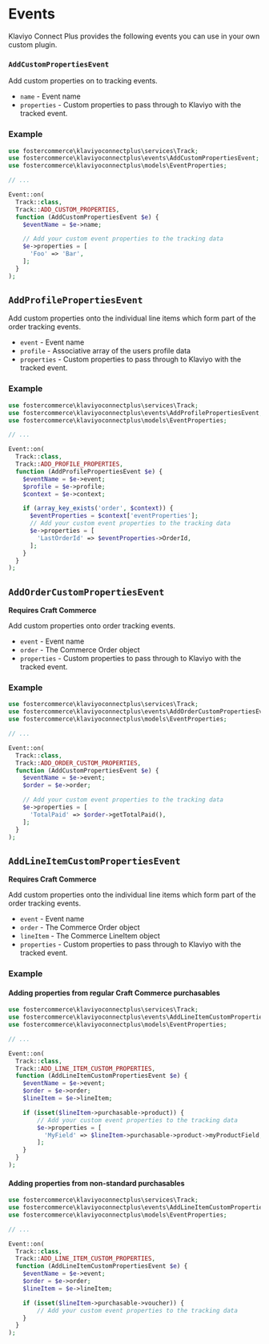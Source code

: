 # Events

Klaviyo Connect Plus provides the following events you can use in your own custom plugin.

### `AddCustomPropertiesEvent`

Add custom properties on to tracking events.

- `name` - Event name
- `properties` - Custom properties to pass through to Klaviyo with the tracked event.

### Example

```php
use fostercommerce\klaviyoconnectplus\services\Track;
use fostercommerce\klaviyoconnectplus\events\AddCustomPropertiesEvent;
use fostercommerce\klaviyoconnectplus\models\EventProperties;

// ...

Event::on(
  Track::class,
  Track::ADD_CUSTOM_PROPERTIES,
  function (AddCustomPropertiesEvent $e) {
    $eventName = $e->name;

    // Add your custom event properties to the tracking data
    $e->properties = [
      'Foo' => 'Bar',
    ];
  }
);
```

## `AddProfilePropertiesEvent`

Add custom properties onto the individual line items which form part of the order tracking events.

- `event` - Event name
- `profile` - Associative array of the users profile data
- `properties` - Custom properties to pass through to Klaviyo with the tracked event.

### Example

```php
use fostercommerce\klaviyoconnectplus\services\Track;
use fostercommerce\klaviyoconnectplus\events\AddProfilePropertiesEvent;
use fostercommerce\klaviyoconnectplus\models\EventProperties;

// ...

Event::on(
  Track::class,
  Track::ADD_PROFILE_PROPERTIES,
  function (AddProfilePropertiesEvent $e) {
    $eventName = $e->event;
    $profile = $e->profile;
    $context = $e->context;

    if (array_key_exists('order', $context)) {
      $eventProperties = $context['eventProperties'];
      // Add your custom event properties to the tracking data
      $e->properties = [
        'LastOrderId' => $eventProperties->OrderId,
      ];
    }
  }
);
```

## `AddOrderCustomPropertiesEvent`

**Requires Craft Commerce**

Add custom properties onto order tracking events.

- `event` - Event name
- `order` - The Commerce Order object
- `properties` - Custom properties to pass through to Klaviyo with the tracked event.

### Example

```php
use fostercommerce\klaviyoconnectplus\services\Track;
use fostercommerce\klaviyoconnectplus\events\AddOrderCustomPropertiesEvent;
use fostercommerce\klaviyoconnectplus\models\EventProperties;

// ...

Event::on(
  Track::class,
  Track::ADD_ORDER_CUSTOM_PROPERTIES,
  function (AddCustomPropertiesEvent $e) {
    $eventName = $e->event;
    $order = $e->order;

    // Add your custom event properties to the tracking data
    $e->properties = [
      'TotalPaid' => $order->getTotalPaid(),
    ];
  }
);
```

## `AddLineItemCustomPropertiesEvent`

**Requires Craft Commerce**

Add custom properties onto the individual line items which form part of the order tracking events.

- `event` - Event name
- `order` - The Commerce Order object
- `lineItem` - The Commerce LineItem object
- `properties` - Custom properties to pass through to Klaviyo with the tracked event.

### Example

#### Adding properties from regular Craft Commerce purchasables

```php
use fostercommerce\klaviyoconnectplus\services\Track;
use fostercommerce\klaviyoconnectplus\events\AddLineItemCustomPropertiesEvent;
use fostercommerce\klaviyoconnectplus\models\EventProperties;

// ...

Event::on(
  Track::class,
  Track::ADD_LINE_ITEM_CUSTOM_PROPERTIES,
  function (AddLineItemCustomPropertiesEvent $e) {
    $eventName = $e->event;
    $order = $e->order;
    $lineItem = $e->lineItem;

    if (isset($lineItem->purchasable->product)) {
        // Add your custom event properties to the tracking data
        $e->properties = [
          'MyField' => $lineItem->purchasable->product->myProductField,
        ];
    }
  }
);
```

#### Adding properties from non-standard purchasables

```php
use fostercommerce\klaviyoconnectplus\services\Track;
use fostercommerce\klaviyoconnectplus\events\AddLineItemCustomPropertiesEvent;
use fostercommerce\klaviyoconnectplus\models\EventProperties;

// ...

Event::on(
  Track::class,
  Track::ADD_LINE_ITEM_CUSTOM_PROPERTIES,
  function (AddLineItemCustomPropertiesEvent $e) {
    $eventName = $e->event;
    $order = $e->order;
    $lineItem = $e->lineItem;

    if (isset($lineItem->purchasable->voucher)) {
        // Add your custom event properties to the tracking data
    }
  }
);
```


